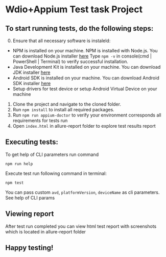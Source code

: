 Wdio+Appium Test task Project
=================================================

## To start running tests, do the following steps:

0) Ensure that all necessary software is instaleld:
* NPM is installed on your machine. NPM is installed with Node.js. You can download Node.js installer [here](http://www.oracle.com/technetwork/java/javase/downloads/index.html)
Type `npm -v` in console(cmd | PowerShell | Terminal) to verify successful installation. 
* Java Development Kit is installed on your machine. You can download JDK installer [here](http://www.oracle.com/technetwork/java/javase/downloads/index.html)
* Android SDK is installed on your machine.  You can download Android SDK installer [here](https://developer.android.com/studio/#downloads)
* Setup drivers for test device or setup Android Virtual Device on your machine

1) Clone the project and navigate to the cloned folder.
2) Run `npm install` to install all required packages.
3) Run `npm run appium-doctor` to verify your environment corresponds all requirements for tests run
4) Open `index.html` in allure-report folder to explore test results report


## Executing tests:
To get help of CLI parameters run command 
```text
npm run help
```

Execute test run following command in terminal:
```text
npm test
```
You can pass custom `avd`, `platformVersion`, `deviceName` as cli parameters. See help of CLI params

## Viewing report
After test run completed you can view html test report with screenshots which is located in allure-report folder

## Happy testing!
